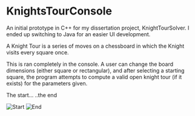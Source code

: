 # KnightsTourConsole
An initial prototype in C++ for my dissertation project, KnightTourSolver. I ended up switching to Java for an easier UI development.

A Knight Tour is a series of moves on a chessboard in which the Knight visits every square once. 

This is ran completely in the console. A user can change the board dimensions (either square or rectangular), and after selecting a starting square, the program attempts to compute a valid open knight tour (if it exists) for the parameters given.

The start...                                                                ..the end

![Start](https://i.ibb.co/1vTxGcR/untitled1.png)
![End](https://i.ibb.co/hCcmQkh/Untitled.png)
